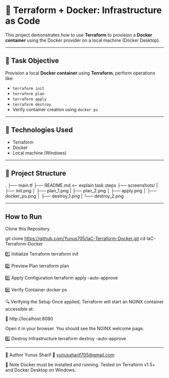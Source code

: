 # 🐳 Terraform + Docker: Infrastructure as Code

This project demonstrates how to use **Terraform** to provision a **Docker container** using the Docker provider on a local machine (Docker Desktop).

---

## 📌 Task Objective

Provision a local **Docker container** using **Terraform**, perform operations like:
- `terraform init`
- `terraform plan`
- `terraform apply`
- `terraform destroy`
- Verify container creation using `docker ps`

---

## 🔧 Technologies Used

- Terraform
- Docker 
- Local machine (Windows)

---

## 📁 Project Structure

.
├── main.tf
├── README.md   <-- explain task steps
├── screenshots/
|   ├── init.png 
│   ├── plan_1.png
|   ├── plan_2.png
│   ├── apply.png
│   ├── docker_ps.png
│   ├── destroy_1.png
|   └── destroy_2.png

---

## How to Run

Clone this Repository

git clone https://github.com/Yunus705/IaC-Terraform-Docker.git
cd IaC-Terraform-Docker

1️⃣ Initialize Terraform
terraform init

2️⃣ Preview Plan
terraform plan

3️⃣ Apply Configuration
terraform apply -auto-approve

4️⃣ Verify Container
docker ps

🔍 Verifying the Setup
Once applied, Terraform will start an NGINX container accessible at:

📍 http://localhost:8080

Open it in your browser. You should see the NGINX welcome page.

5️⃣ Destroy Infrastructure
terraform destroy -auto-approve

---

🙋 Author
Yunus Sharif
📧 yunussharif705@gmail.com

📌 Note
Docker must be installed and running.
Tested on Terraform v1.5+ and Docker Desktop on Windows.